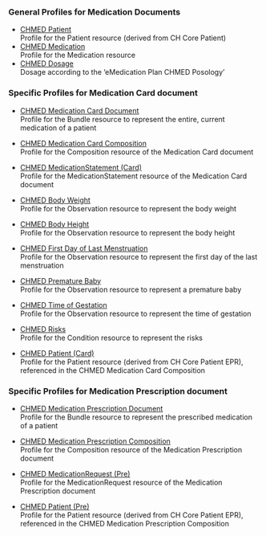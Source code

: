 ### General Profiles for Medication Documents
* [CHMED Patient](StructureDefinition-chmed-patient.html)   
Profile for the Patient resource (derived from CH Core Patient)
* [CHMED Medication](StructureDefinition-chmed-medication.html)   
Profile for the Medication resource
* [CHMED Dosage](StructureDefinition-chmed-dosage.html)   
Dosage according to the ‘eMedication Plan CHMED Posology’

### Specific Profiles for Medication Card document
* [CHMED Medication Card Document](StructureDefinition-chmed-card-bundle.html)   
Profile for the Bundle resource to represent the entire, current medication of a patient
* [CHMED Medication Card Composition](StructureDefinition-chmed-card-composition.html)   
Profile for the Composition resource of the Medication Card document
* [CHMED MedicationStatement (Card)](StructureDefinition-chmed-card-medicationstatement.html)   
Profile for the MedicationStatement resource of the Medication Card document

* [CHMED Body Weight](StructureDefinition-chmed-obs-bodyweight.html)   
Profile for the Observation resource to represent the body weight
* [CHMED Body Height](StructureDefinition-chmed-obs-bodyheight.html)   
Profile for the Observation resource to represent the body height
* [CHMED First Day of Last Menstruation](StructureDefinition-chmed-obs-dateoflastmenstruation.html)   
Profile for the Observation resource to represent the first day of the last menstruation
* [CHMED Premature Baby](StructureDefinition-chmed-obs-prematurebaby.html)   
Profile for the Observation resource to represent a premature baby
* [CHMED Time of Gestation](StructureDefinition-chmed-obs-timeofgestation.html)   
Profile for the Observation resource to represent the time of gestation
* [CHMED Risks](StructureDefinition-chmed-condition-risks.html)   
Profile for the Condition resource to represent the risks

* [CHMED Patient (Card)](StructureDefinition-chmed-card-patient.html)   
Profile for the Patient resource (derived from CH Core Patient EPR), referenced in the CHMED Medication Card Composition

### Specific Profiles for Medication Prescription document
* [CHMED Medication Prescription Document](StructureDefinition-chmed-pre-bundle.html)   
Profile for the Bundle resource to represent the prescribed medication of a patient
* [CHMED Medication Prescription Composition](StructureDefinition-chmed-pre-composition.html)   
Profile for the Composition resource of the Medication Prescription document
* [CHMED MedicationRequest (Pre)](StructureDefinition-chmed-pre-medicationrequest.html)   
Profile for the MedicationRequest resource of the Medication Prescription document

* [CHMED Patient (Pre)](StructureDefinition-chmed-pre-patient.html)   
Profile for the Patient resource (derived from CH Core Patient EPR), referenced in the CHMED Medication Prescription Composition

